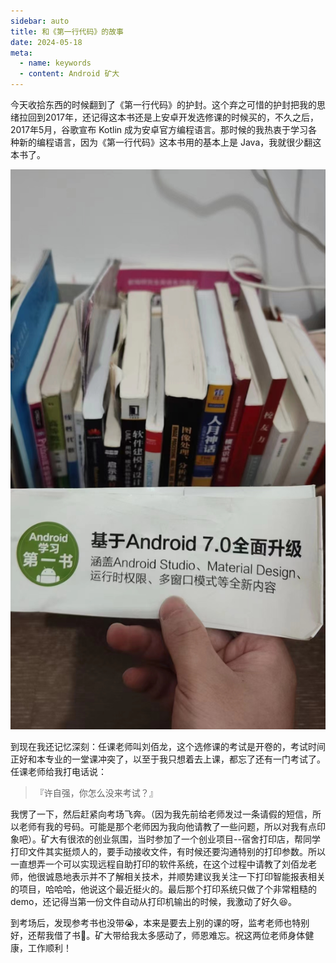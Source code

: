 ```yaml
---
sidebar: auto
title: 和《第一行代码》的故事
date: 2024-05-18
meta:
  - name: keywords
  - content: Android 矿大
---
```

今天收拾东西的时候翻到了《第一行代码》的护封。这个弃之可惜的护封把我的思绪拉回到2017年，还记得这本书还是上安卓开发选修课的时候买的，不久之后，2017年5月，谷歌宣布 Kotlin 成为安卓官方编程语言。那时候的我热衷于学习各种新的编程语言，因为《第一行代码》这本书用的基本上是 Java，我就很少翻这本书了。

![第一行代码护封](./img/the-first-line-of-code.jpg)

到现在我还记忆深刻：任课老师叫刘佰龙，这个选修课的考试是开卷的，考试时间正好和本专业的一堂课冲突了，以至于我只想着去上课，都忘了还有一门考试了。任课老师给我打电话说：
> 『许自强，你怎么没来考试？』

我愣了一下，然后赶紧向考场飞奔。（因为我先前给老师发过一条请假的短信，所以老师有我的号码。可能是那个老师因为我向他请教了一些问题，所以对我有点印象吧）。矿大有很浓的创业氛围，当时参加了一个创业项目--宿舍打印店，帮同学打印文件其实挺烦人的，要手动接收文件，有时候还要沟通特别的打印参数。所以一直想弄一个可以实现远程自助打印的软件系统，在这个过程中请教了刘佰龙老师，他很诚恳地表示并不了解相关技术，并顺势建议我关注一下打印智能报表相关的项目，哈哈哈，他说这个最近挺火的。最后那个打印系统只做了个非常粗糙的demo，还记得当第一份文件自动从打印机输出的时候，我激动了好久😆。

到考场后，发现参考书也没带😭，本来是要去上别的课的呀，监考老师也特别好，还帮我借了书🙏。矿大带给我太多感动了，师恩难忘。祝这两位老师身体健康，工作顺利！
